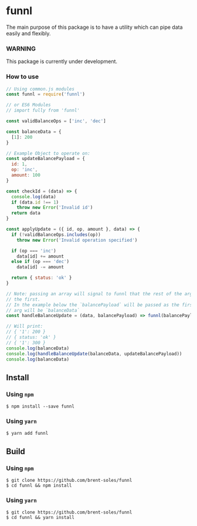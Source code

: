 # funnl

The main purpose of this package is to have a utility which can pipe data easily and flexibly.

### WARNING ###

This package is currently under development. 

### How to use
```javascript
// Using common.js modules
const funnl = require('funnl')

// or ES6 Modules
// import fully from 'funnl'

const validBalanceOps = ['inc', 'dec']

const balanceData = {
  [1]: 200
}

// Example Object to operate on:
const updateBalancePayload = {
  id: 1,
  op: 'inc',
  amount: 100
}

const checkId = (data) => {
  console.log(data)
  if (data.id !== 1)
    throw new Error('Invalid id')
  return data
}

const applyUpdate = ({ id, op, amount }, data) => {
  if (!validBalanceOps.includes(op))
    throw new Error('Invalid operation specified')

  if (op === 'inc')
    data[id] += amount
  else if (op === 'dec')
    data[id] -= amount

  return { status: 'ok' }
}

// Note: passing an array will signal to funnl that the rest of the args in the array should be applied after
// the first.
// In the example below the `balancePayload` will be passed as the first arg to applyUpdate, and the second
// arg will be `balanceData`
const handleBalanceUpdate = (data, balancePayload) => funnl(balancePayload)(checkId, [applyUpdate, data])

// Will print:
// { '1': 200 }
// { status: 'ok' }
// { '1': 300 }
console.log(balanceData)
console.log(handleBalanceUpdate(balanceData, updateBalancePayload))
console.log(balanceData)
```

## Install
### Using `npm`
```
$ npm install --save funnl
```

### Using `yarn`
```
$ yarn add funnl
```

## Build
### Using `npm`
```
$ git clone https://github.com/brent-soles/funnl
$ cd funnl && npm install
```

### Using `yarn`
```
$ git clone https://github.com/brent-soles/funnl
$ cd funnl && yarn install
```
